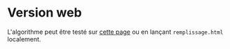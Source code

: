 # Version web

L'algorithme peut être testé sur [cette page](http://info.usherbrooke.ca/mblondin/ift436/remplissage/) ou en lançant `remplissage.html` localement.

